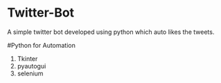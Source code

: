 # Twitter-Bot
A simple twitter bot developed using python which auto likes the tweets.

#Python for Automation
1. Tkinter
2. pyautogui
3. selenium
